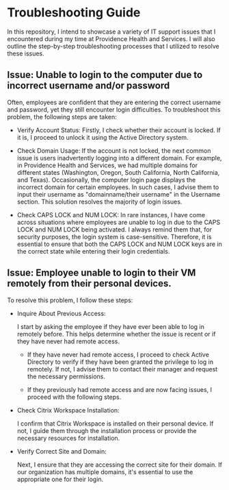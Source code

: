 # Troubleshooting Guide

In this repository, I intend to showcase a variety of IT support issues that I encountered during my time at Providence Health and Services. I will also outline the step-by-step troubleshooting processes that I utilized to resolve these issues.
## Issue: Unable to login to the computer due to incorrect username and/or password

Often, employees are confident that they are entering the correct username and password, yet they still encounter login difficulties. To troubleshoot this problem, the following steps are taken:

- Verify Account Status: Firstly, I check whether their account is locked. If it is, I proceed to unlock it using the Active Directory system.

- Check Domain Usage: If the account is not locked, the next common issue is users inadvertently logging into a different domain. For example, in Providence Health and Services, we had multiple domains for different states (Washington, Oregon, South California, North California, and Texas). Occasionally, the computer login page displays the incorrect domain for certain employees. In such cases, I advise them to input their username as "domainname/their username" in the Username section. This solution resolves the majority of login issues.

- Check CAPS LOCK and NUM LOCK: In rare instances, I have come across situations where employees are unable to log in due to the CAPS LOCK and NUM LOCK being activated. I always remind them that, for security purposes, the login system is case-sensitive. Therefore, it is essential to ensure that both the CAPS LOCK and NUM LOCK keys are in the correct state while entering their login credentials.
## Issue: Employee unable to login to their VM remotely from their personal devices.


To resolve this problem, I follow these steps:

- Inquire About Previous Access:

    I start by asking the employee if they have ever been able to log in remotely before. This helps determine whether the issue is recent or if they have never had remote access.

  - If they have never had remote access, I proceed to check Active Directory to verify if they have been granted the privilege to log in remotely. If not, I advise them to contact their manager and request the necessary permissions.

  - If they previously had remote access and are now facing issues, I proceed with the following steps.

- Check Citrix Workspace Installation:

  I confirm that Citrix Workspace is installed on their personal device. If not, I guide them through the installation process or provide the necessary resources for installation.

- Verify Correct Site and Domain:

  Next, I ensure that they are accessing the correct site for their domain. If our organization has multiple domains, it's essential to use the appropriate one for their login.

